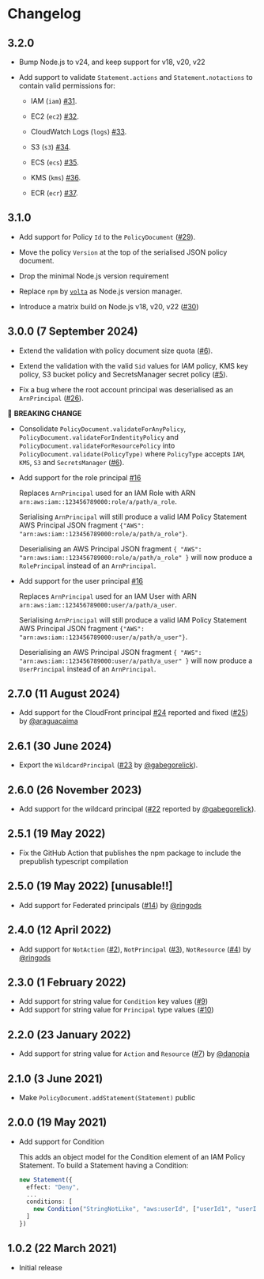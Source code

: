# Changelog

## 3.2.0

* Bump Node.js to v24, and keep support for v18, v20, v22

* Add support to validate `Statement.actions` and `Statement.notactions` to contain valid permissions for:

  * IAM (`iam`) [#31](https://github.com/thinkinglabs/aws-iam-policy/issues/31).

  * EC2 (`ec2`) [#32](https://github.com/thinkinglabs/aws-iam-policy/issues/32).
  
  * CloudWatch Logs (`logs`) [#33](https://github.com/thinkinglabs/aws-iam-policy/issues/33).

  * S3 (`s3`) [#34](https://github.com/thinkinglabs/aws-iam-policy/issues/34).

  * ECS (`ecs`) [#35](https://github.com/thinkinglabs/aws-iam-policy/issues/35).

  * KMS (`kms`) [#36](https://github.com/thinkinglabs/aws-iam-policy/issues/36).

  * ECR (`ecr`) [#37](https://github.com/thinkinglabs/aws-iam-policy/issues/37).

## 3.1.0

* Add support for Policy `Id` to the `PolicyDocument` ([#29](https://github.com/thinkinglabs/aws-iam-policy/issues/29)).

* Move the policy `Version` at the top of the serialised JSON policy document.

* Drop the minimal Node.js version requirement

* Replace `npm` by [`volta`](https://volta.sh/) as Node.js version manager.

* Introduce a matrix build on Node.js v18, v20, v22 ([#30](https://github.com/thinkinglabs/aws-iam-policy/issues/30))

## 3.0.0 (7 September 2024)

* Extend the validation with policy document size quota ([#6](https://github.com/thinkinglabs/aws-iam-policy/issues/6)).

* Extend the validation with the valid `Sid` values for IAM policy, KMS key policy, S3 bucket policy and SecretsManager secret policy ([#5](https://github.com/thinkinglabs/aws-iam-policy/issues/5)).

* Fix a bug where the root account principal was deserialised as an `ArnPrincipal` ([#26](https://github.com/thinkinglabs/aws-iam-policy/issues/26)).

:rotating_light: **BREAKING CHANGE**

* Consolidate `PolicyDocument.validateForAnyPolicy`, `PolicyDocument.validateForIndentityPolicy` and `PolicyDocument.validateForResourcePolicy` into `PolicyDocument.validate(PolicyType)` where `PolicyType` accepts `IAM`, `KMS`, `S3` and `SecretsManager` ([#6](https://github.com/thinkinglabs/aws-iam-policy/issues/6)).

* Add support for the role principal [#16](https://github.com/thinkinglabs/aws-iam-policy/issues/16)

  Replaces `ArnPrincipal` used for an IAM Role with ARN `arn:aws:iam::123456789000:role/a/path/a_role`.

  Serialising `ArnPrincipal` will still produce a valid IAM Policy Statement AWS Principal JSON fragment `{"AWS": "arn:aws:iam::123456789000:role/a/path/a_role"}`.

  Deserialising an AWS Principal JSON fragment `{ "AWS": "arn:aws:iam::123456789000:role/a/path/a_role" }` will now produce a `RolePrincipal` instead of an `ArnPrincipal`.

* Add support for the user principal [#16](https://github.com/thinkinglabs/aws-iam-policy/issues/16)

  Replaces `ArnPrincipal` used for an IAM User with ARN `arn:aws:iam::123456789000:user/a/path/a_user`.

  Serialising `ArnPrincipal` will still produce a valid IAM Policy Statement AWS Principal JSON fragment `{"AWS": "arn:aws:iam::123456789000:user/a/path/a_user"}`.

  Deserialising an AWS Principal JSON fragment `{ "AWS": "arn:aws:iam::123456789000:user/a/path/a_user" }` will now produce a `UserPrincipal` instead of an `ArnPrincipal`.

## 2.7.0 (11 August 2024)

* Add support for the CloudFront principal [#24](https://github.com/thinkinglabs/aws-iam-policy/issues/36) reported and fixed ([#25](https://github.com/thinkinglabs/aws-iam-policy/pull/25)) by [@araguacaima](https://github.com/araguacaima)

## 2.6.1 (30 June 2024)

* Export the `WildcardPrincipal` ([#23](https://github.com/thinkinglabs/aws-iam-policy/pull/23) by [@gabegorelick](https://github.com/gabegorelick)).

## 2.6.0 (26 November 2023)

* Add support for the wildcard principal ([#22](https://github.com/thinkinglabs/aws-iam-policy/issues/22) reported by [@gabegorelick](https://github.com/gabegorelick)).

## 2.5.1 (19 May 2022)

* Fix the GitHub Action that publishes the npm package to include the prepublish typescript compilation

## 2.5.0 (19 May 2022) [unusable!!]

* Add support for Federated principals ([#14](https://github.com/thinkinglabs/aws-iam-policy/issues/14)) by [@ringods](https://github.com/ringods)

## 2.4.0 (12 April 2022)

* Add support for `NotAction` ([#2](https://github.com/thinkinglabs/aws-iam-policy/issues/2)), `NotPrincipal` ([#3](https://github.com/thinkinglabs/aws-iam-policy/issues/3)), `NotResource` ([#4](https://github.com/thinkinglabs/aws-iam-policy/issues/4)) by [@ringods](https://github.com/ringods)

## 2.3.0 (1 February 2022)

* Add support for string value for `Condition` key values ([#9](https://github.com/thinkinglabs/aws-iam-policy/issues/9))
* Add support for string value for `Principal` type values ([#10](https://github.com/thinkinglabs/aws-iam-policy/issues/10))

## 2.2.0 (23 January 2022)

* Add support for string value for `Action` and `Resource` ([#7](https://github.com/thinkinglabs/aws-iam-policy/issues/7)) by [@danopia](https://github.com/danopia)

## 2.1.0 (3 June 2021)

* Make `PolicyDocument.addStatement(Statement)` public

## 2.0.0 (19 May 2021)

* Add support for Condition

  This adds an object model for the Condition element of an IAM Policy
  Statement. To build a Statement having a Condition:

  ```typescript
  new Statement({
    effect: "Deny",
    ...
    conditions: [
      new Condition("StringNotLike", "aws:userId", ["userId1", "userId2", ...]),
    ]
  })
  ```

## 1.0.2 (22 March 2021)

* Initial release
